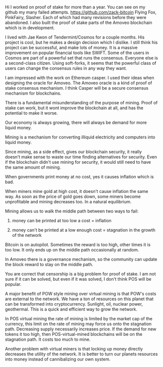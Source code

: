 Hi I worked on proof of stake for more than a year. You can see on my github my many failed attempts. https://github.com/zack-bitcoin Flying Fox, PinkFairy, Slasher. Each of which had many revisions before they were abandoned. I also built the proof of stake parts of the Amoveo blockchain which is in development.

I lived with Jae Kwon of Tendermint/Cosmos for a couple months. His project is cool, but he makes a design decision which I dislike. I still think his project can be successful, and make lots of money. It is a massive improvement on popular financial tools like SWIFT. Some of the users in Cosmos are part of a powerful set that runs the consensus. Everyone else is a second-class citizen. Using soft-forks, it seems that the powerful class of users can change the consensus rules in any way they want.

I am impressed with the work on Ethereum casper. I used their ideas when designing the oracle for Amoveo. The Amoveo oracle is a kind of proof of stake consensus mechanism. I think Casper will be a secure consensus mechanism for blockchains.

There is a fundamental misunderstanding of the purpose of mining. Proof of stake can work, but it wont improve the blockchain at all, and has the potential to make it worse.

Our economy is always growing, there will always be demand for more liquid money.

Mining is a mechanism for converting illiquid electricity and computers into liquid money.

Since mining, as a side effect, gives our blockchain security, it really doesn't make sense to waste our time finding alternatives for security. Even if the blockchain didn't use mining for security, it would still need to have the same amount of mining.


When governments print money at no cost, yes it causes inflation which is bad.

When miners mine gold at high cost, it doesn't cause inflation the same way. As soon as the price of gold goes down, some miners become unprofitable and mining decreases too. In a natural equilibrium.

Mining allows us to walk the middle path between two ways to fail:

1) money can be printed at too low a cost = inflation

2) money can't be printed at a low enough cost = stagnation in the growth of the network


Bitcoin is on autopilot. Sometimes the reward is too high, other times it is too low. It only ends up on the middle path occasionally at random.

In Amoveo there is a governance mechanism, so the community can update the block reward to stay on the middle path.

You are correct that censorship is a big problem for proof of stake. I am not sure if it can be solved, but even if it was solved, I don't think POS will be popular.

A major benefit of POW style mining over virtual mining is that POW's costs are external to the network. We have a ton of resources on this planet that can be transformed into cryptocurrency. Sunlight, oil, nuclear power, geothermal. This is a quick and efficient way to grow the network.

In POS virtual mining the rate of mining is limited by the market cap of the currency, this limit on the rate of mining may force us onto the stagnation path. Decreasing supply necessarily increases price. If the demand for new tokens it too high, then POS-virtual-mined blockchains will be on the stagnation path. It costs too much to mine.

Another problem with virtual miners is that locking up money directly decreases the utility of the network. It is better to turn our planets resources into money instead of cannibalizing our own system.
